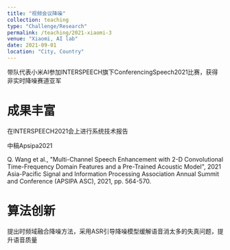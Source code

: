 ```yaml
---
title: "视频会议降噪"
collection: teaching
type: "Challenge/Research"
permalink: /teaching/2021-xiaomi-3
venue: "Xiaomi, AI lab"
date: 2021-09-01
location: "City, Country"
---
```


带队代表小米AI参加INTERSPEECH旗下ConferencingSpeech2021比赛，获得非实时降噪赛道亚军


成果丰富
======
在INTERSPEECH2021会上进行系统技术报告

中稿Apsipa2021

Q. Wang et al., "Multi-Channel Speech Enhancement with 2-D Convolutional Time-Frequency Domain Features and a Pre-Trained Acoustic Model", 2021 Asia-Pacific Signal and Information Processing Association Annual Summit and Conference (APSIPA ASC), 2021, pp. 564-570.

算法创新
======
提出时频域融合降噪方法，采用ASR引导降噪模型缓解语音消太多的失真问题，提升语音质量

